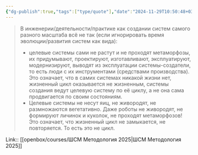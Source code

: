 ```yaml
---
{"dg-publish":true,"tags":["type/quote"],"date":"2024-11-29T10:50:48+03:00","title":"нет никакого цикла в инжерерии","modified_at":"2025-04-23T13:02:49+03:00","aliases":"нет никакого цикла в инжерерии","permalink":"/mine/quotes/202411291050/","dgPassFrontmatter":true}
---
```



> В инженерии/деятельности/практике как создании систем самого разного масштаба всё не так (если игнорировать время эволюции/развития систем как вида):
> - целевые системы сами не растут и не проходят метаморфозы, их придумывают, проектируют, изготавливают, эксплуатируют, модернизируют, выводят из эксплуатации системы-создатели, то есть люди с их инструментами (средствами производства). Это означает, что в самих системах никакой жизни нет, жизненный цикл оказывается не жизненным, системы создания ведут целевую систему по её циклу, а не она сама продвигается по своим состояниям.
> - Целевые системы не несут яиц, не живородят, не размножаются вегетативно. Даже роботы не живородят, не формируют личинок и куколок, не проходят метаморфозов! Это означает, что жизненный цикл не замыкается, не повторяется. То есть это не цикл.


Link:: [[openbox/courses/ШСМ Методология 2025|ШСМ Методология 2025]]
